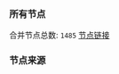 ### 所有节点
合并节点总数: `1485`
[节点链接](https://raw.githubusercontent.com/rzhy1/11/master/sub/sub_merge_base64.txt)

### 节点来源